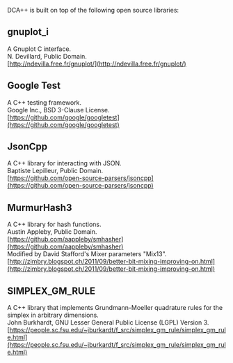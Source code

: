 DCA++ is built on top of the following open source libraries:

## gnuplot_i

A Gnuplot C interface.  
N. Devillard, Public Domain.  
[http://ndevilla.free.fr/gnuplot/](http://ndevilla.free.fr/gnuplot/)


## Google Test

A C++ testing framework.  
Google Inc., BSD 3-Clause License.  
[https://github.com/google/googletest](https://github.com/google/googletest)


## JsonCpp

A C++ library for interacting with JSON.  
Baptiste Lepilleur, Public Domain.  
[https://github.com/open-source-parsers/jsoncpp](https://github.com/open-source-parsers/jsoncpp)


## MurmurHash3

A C++ library for hash functions.  
Austin Appleby, Public Domain.  
[https://github.com/aappleby/smhasher](https://github.com/aappleby/smhasher)  
Modified by David Stafford's Mixer parameters "Mix13".  
[http://zimbry.blogspot.ch/2011/09/better-bit-mixing-improving-on.html](http://zimbry.blogspot.ch/2011/09/better-bit-mixing-improving-on.html)


## SIMPLEX_GM_RULE

A C++ library that implements Grundmann-Moeller quadrature rules for the simplex in arbitrary dimensions.  
John Burkhardt, GNU Lesser General Public License (LGPL) Version 3.  
[https://people.sc.fsu.edu/~jburkardt/f_src/simplex_gm_rule/simplex_gm_rule.html](https://people.sc.fsu.edu/~jburkardt/f_src/simplex_gm_rule/simplex_gm_rule.html)
